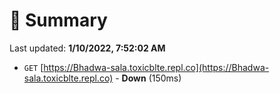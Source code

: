 # 📖 Summary
Last updated: **1/10/2022, 7:52:02 AM**

- `GET` [https://Bhadwa-sala.toxicblte.repl.co](https://Bhadwa-sala.toxicblte.repl.co) - **Down** (150ms)
